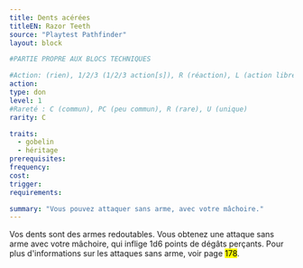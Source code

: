 ```yaml
---
title: Dents acérées
titleEN: Razor Teeth
source: "Playtest Pathfinder"
layout: block

#PARTIE PROPRE AUX BLOCS TECHNIQUES

#Action: (rien), 1/2/3 (1/2/3 action[s]), R (réaction), L (action libre)
action: 
type: don
level: 1
#Rareté : C (commun), PC (peu commun), R (rare), U (unique)
rarity: C

traits:
  - gobelin
  - héritage
prerequisites:
frequency:
cost:
trigger:
requirements:

summary: "Vous pouvez attaquer sans arme, avec votre mâchoire."
---
```


Vos dents sont des armes redoutables. Vous obtenez une attaque sans arme avec votre mâchoire, qui inflige 1d6 points de dégâts perçants. Pour plus d'informations sur les attaques sans arme, voir page <mark>178</mark>.